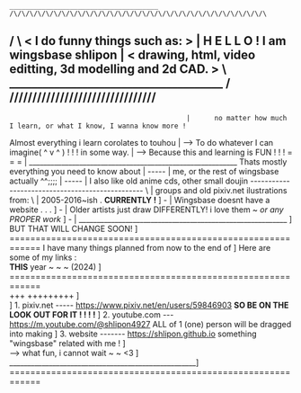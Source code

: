     _____________________________________           /\/\/\/\/\/\/\/\/\/\/\/\/\/\/\/\/\/\/\/\/\/\/\/\/\/\/\/\/\/\/\/\
 /                                         \       <                I do funny things such as:                      >
|   H E L L O !    I am wingsbase shlipon   |      <    drawing, html, video editting, 3d modelling and 2d CAD.     >
 \  ______________________________________ /        \/\/\/\/\/\/\/\/\/\/\/\/\/\/\/\/\/\/\/\/\/\/\/\/\/\/\/\/\/\/\/\/
 -----------------------------------------------  
                                                |      no matter how much I learn, or what I know, I wanna know more !
Almost everything i learn corolates to touhou   |          -->   To do whatever I can imagine( ^ v ^ )  ! ! ! 
in some way.                                    |          -->   Because this and learning is FUN       ! ! !
                  =   =   =                     |        __________________________________________________________
Thats mostly everything you need to know about  | ----- |
  me, or the rest of wingsbase actually ^^;;;;  | ----- |   I also like old anime cds, other small doujin 
------------------------------------------------ \      |   groups and old pixiv.net ilustrations from:
                                                   \    |   2005-2016~ish .
  **CURRENTLY !**                                   ] - |
Wingsbase doesnt have a website . . .               ] - |   Older artists just draw DIFFERENTLY! i love them ~
       _or any PROPER work_                         ] - | __________________________________________________________
                                                    ]
  BUT THAT WILL CHANGE SOON!                        ]   ============================================================
I have many things planned from now to the end of   ]                    Here are some of my links :  
      **THIS** year ~ ~ ~ (2024)                    ]   ============================================================      
+++                                       +++++++++ ]  
                                                    ]     1. pixiv.net ----- https://www.pixiv.net/en/users/59846903
  **SO BE ON THE LOOK OUT FOR IT ! ! ! !**          ]     2. youtube.com --- https://m.youtube.com/@shlipon4927
ALL of 1 (one) person will be dragged into making   ]     3. website ------- https://shlipon.github.io
something "wingsbase" related with me !             ]    
    -->  what fun, i cannot wait ~ ~ <3             ]
____________________________________________________]  ============================================================
                

